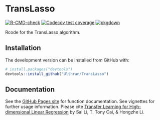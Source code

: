 # TransLasso

<!-- badges: start -->
[![R-CMD-check](https://github.com/Ulthran/TransLasso/workflows/R-CMD-check/badge.svg)](https://github.com/Ulthran/TransLasso/actions)
[![Codecov test coverage](https://codecov.io/gh/Ulthran/TransLasso/branch/main/graph/badge.svg)](https://app.codecov.io/gh/Ulthran/TransLasso?branch=main)
[![pkgdown](https://github.com/Ulthran/TransLasso/actions/workflows/pkgdown.yaml/badge.svg)](https://ulthran.github.io/TransLasso/)
<!-- badges: end -->

Rcode for the TransLasso algorithm.

## Installation

The development version can be installed from GitHub with:

```r
# install.packages("devtools")
devtools::install_github("Ulthran/TransLasso")
```

## Documentation

See the [GitHub Pages site](https://ulthran.github.io/TransLasso/) for function documentation. See vignettes for further usage information. Please cite [Transfer Learning for High-dimensional Linear Regression](https://arxiv.org/abs/2006.10593) by Sai Li, T. Tony Cai, & Hongzhe Li.
